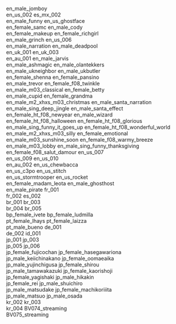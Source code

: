 en_male_jomboy<br>
en_us_002
es_mx_002<br>
en_male_funny
en_us_ghostface<br>
en_female_samc
en_male_cody<br>
en_female_makeup
en_female_richgirl<br>
en_male_grinch
en_us_006<br>
en_male_narration
en_male_deadpool<br>
en_uk_001
en_uk_003<br>
en_au_001
en_male_jarvis<br>
en_male_ashmagic
en_male_olantekkers<br>
en_male_ukneighbor
en_male_ukbutler<br>
en_female_shenna
en_female_pansino<br>
en_male_trevor
en_female_f08_twinkle<br>
en_male_m03_classical
en_female_betty<br>
en_male_cupid
en_female_grandma<br>
en_male_m2_xhxs_m03_christmas
en_male_santa_narration<br>
en_male_sing_deep_jingle
en_male_santa_effect<br>
en_female_ht_f08_newyear
en_male_wizard<br>
en_female_ht_f08_halloween
en_female_ht_f08_glorious<br>
en_male_sing_funny_it_goes_up
en_female_ht_f08_wonderful_world<br>
en_male_m2_xhxs_m03_silly
en_female_emotional<br>
en_male_m03_sunshine_soon
en_female_f08_warmy_breeze<br>
en_male_m03_lobby
en_male_sing_funny_thanksgiving<br>
en_female_f08_salut_damour
en_us_007<br>
en_us_009
en_us_010<br>
en_au_002
en_us_chewbacca<br>
en_us_c3po
en_us_stitch<br>
en_us_stormtrooper
en_us_rocket<br>
en_female_madam_leota
en_male_ghosthost<br>
en_male_pirate
fr_001<br>
fr_002
es_002<br>
br_001
br_003<br>
br_004
br_005<br>
bp_female_ivete
bp_female_ludmilla<br>
pt_female_lhays
pt_female_laizza<br>
pt_male_bueno
de_001<br>
de_002
id_001<br>
jp_001
jp_003<br>
jp_005
jp_006<br>
jp_female_fujicochan
jp_female_hasegawariona<br>
jp_male_keiichinakano
jp_female_oomaeaika<br>
jp_male_yujinchigusa
jp_female_shirou<br>
jp_male_tamawakazuki
jp_female_kaorishoji<br>
jp_female_yagishaki
jp_male_hikakin<br>
jp_female_rei
jp_male_shuichiro<br>
jp_male_matsudake
jp_female_machikoriiita<br>
jp_male_matsuo
jp_male_osada<br>
kr_002
kr_003<br>
kr_004
BV074_streaming<br>
BV075_streaming
